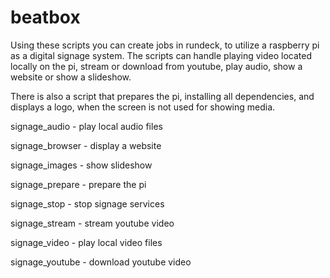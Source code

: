 # beatbox
Using these scripts you can create jobs in rundeck, to utilize a raspberry pi as a digital signage system. The scripts can handle playing video located locally on the pi, stream or download from youtube, play audio, show a website or show a slideshow. 

There is also a script that prepares the pi, installing all dependencies, and displays a logo, when the screen is not used for showing media.

signage_audio - play local audio files

signage_browser - display a website

signage_images - show slideshow

signage_prepare - prepare the pi

signage_stop - stop signage services

signage_stream - stream youtube video

signage_video - play local video files

signage_youtube - download youtube video
